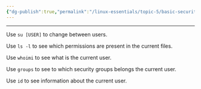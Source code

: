 ```yaml
---
{"dg-publish":true,"permalink":"/linux-essentials/topic-5/basic-security-and-identifying-user-types/","noteIcon":"1"}
---
```


---
Use `su [USER]` to change between users.

Use `ls -l` to see which permissions are present in the current files.

Use `whoimi` to see what is the current user.

Use `groups` to see to which security groups belongs the current user.

Use `id` to see information about the current user.

